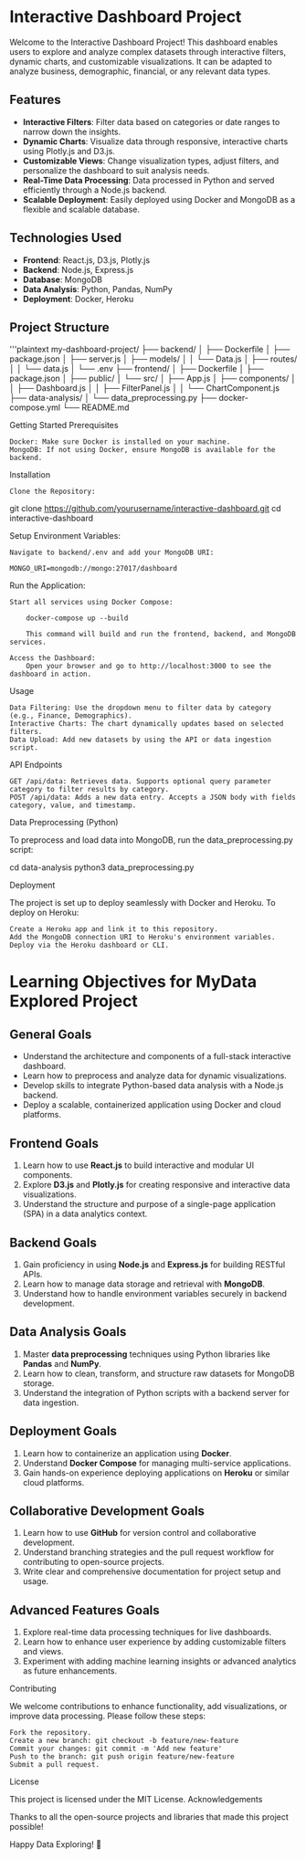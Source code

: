 # Interactive Dashboard Project

Welcome to the Interactive Dashboard Project! This dashboard enables users to explore and analyze complex datasets through interactive filters, dynamic charts, and customizable visualizations. It can be adapted to analyze business, demographic, financial, or any relevant data types.

## Features

- **Interactive Filters**: Filter data based on categories or date ranges to narrow down the insights.
- **Dynamic Charts**: Visualize data through responsive, interactive charts using Plotly.js and D3.js.
- **Customizable Views**: Change visualization types, adjust filters, and personalize the dashboard to suit analysis needs.
- **Real-Time Data Processing**: Data processed in Python and served efficiently through a Node.js backend.
- **Scalable Deployment**: Easily deployed using Docker and MongoDB as a flexible and scalable database.

## Technologies Used

- **Frontend**: React.js, D3.js, Plotly.js
- **Backend**: Node.js, Express.js
- **Database**: MongoDB
- **Data Analysis**: Python, Pandas, NumPy
- **Deployment**: Docker, Heroku

## Project Structure

'''plaintext
my-dashboard-project/
├── backend/
│   ├── Dockerfile
│   ├── package.json
│   ├── server.js
│   ├── models/
│   │   └── Data.js
│   ├── routes/
│   │   └── data.js
│   └── .env
├── frontend/
│   ├── Dockerfile
│   ├── package.json
│   ├── public/
│   └── src/
│       ├── App.js
│       ├── components/
│       │   ├── Dashboard.js
│       │   ├── FilterPanel.js
│       │   └── ChartComponent.js
├── data-analysis/
│   └── data_preprocessing.py
├── docker-compose.yml
└── README.md


Getting Started
Prerequisites

    Docker: Make sure Docker is installed on your machine.
    MongoDB: If not using Docker, ensure MongoDB is available for the backend.

Installation

    Clone the Repository:

git clone https://github.com/yourusername/interactive-dashboard.git
cd interactive-dashboard

Setup Environment Variables:

    Navigate to backend/.env and add your MongoDB URI:

    MONGO_URI=mongodb://mongo:27017/dashboard

Run the Application:

    Start all services using Docker Compose:

        docker-compose up --build

        This command will build and run the frontend, backend, and MongoDB services.

    Access the Dashboard:
        Open your browser and go to http://localhost:3000 to see the dashboard in action.

Usage

    Data Filtering: Use the dropdown menu to filter data by category (e.g., Finance, Demographics).
    Interactive Charts: The chart dynamically updates based on selected filters.
    Data Upload: Add new datasets by using the API or data ingestion script.

API Endpoints

    GET /api/data: Retrieves data. Supports optional query parameter category to filter results by category.
    POST /api/data: Adds a new data entry. Accepts a JSON body with fields category, value, and timestamp.

Data Preprocessing (Python)

To preprocess and load data into MongoDB, run the data_preprocessing.py script:

cd data-analysis
python3 data_preprocessing.py

Deployment

The project is set up to deploy seamlessly with Docker and Heroku. To deploy on Heroku:

    Create a Heroku app and link it to this repository.
    Add the MongoDB connection URI to Heroku's environment variables.
    Deploy via the Heroku dashboard or CLI.


# Learning Objectives for MyData Explored Project

## General Goals
- Understand the architecture and components of a full-stack interactive dashboard.
- Learn how to preprocess and analyze data for dynamic visualizations.
- Develop skills to integrate Python-based data analysis with a Node.js backend.
- Deploy a scalable, containerized application using Docker and cloud platforms.

## Frontend Goals
1. Learn how to use **React.js** to build interactive and modular UI components.
2. Explore **D3.js** and **Plotly.js** for creating responsive and interactive data visualizations.
3. Understand the structure and purpose of a single-page application (SPA) in a data analytics context.

## Backend Goals
1. Gain proficiency in using **Node.js** and **Express.js** for building RESTful APIs.
2. Learn how to manage data storage and retrieval with **MongoDB**.
3. Understand how to handle environment variables securely in backend development.

## Data Analysis Goals
1. Master **data preprocessing** techniques using Python libraries like **Pandas** and **NumPy**.
2. Learn how to clean, transform, and structure raw datasets for MongoDB storage.
3. Understand the integration of Python scripts with a backend server for data ingestion.

## Deployment Goals
1. Learn how to containerize an application using **Docker**.
2. Understand **Docker Compose** for managing multi-service applications.
3. Gain hands-on experience deploying applications on **Heroku** or similar cloud platforms.

## Collaborative Development Goals
1. Learn how to use **GitHub** for version control and collaborative development.
2. Understand branching strategies and the pull request workflow for contributing to open-source projects.
3. Write clear and comprehensive documentation for project setup and usage.

## Advanced Features Goals
1. Explore real-time data processing techniques for live dashboards.
2. Learn how to enhance user experience by adding customizable filters and views.
3. Experiment with adding machine learning insights or advanced analytics as future enhancements.




Contributing

We welcome contributions to enhance functionality, add visualizations, or improve data processing. Please follow these steps:

    Fork the repository.
    Create a new branch: git checkout -b feature/new-feature
    Commit your changes: git commit -m 'Add new feature'
    Push to the branch: git push origin feature/new-feature
    Submit a pull request.

License

This project is licensed under the MIT License.
Acknowledgements

Thanks to all the open-source projects and libraries that made this project possible!

Happy Data Exploring! 🎉
